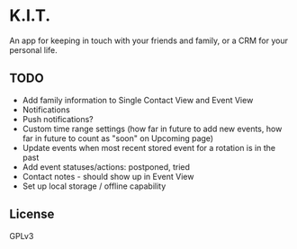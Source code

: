 # K.I.T.

An app for keeping in touch with your friends and family, or a CRM for your personal life.

## TODO

- Add family information to Single Contact View and Event View
- Notifications
- Push notifications?
- Custom time range settings (how far in future to add new events, how far in future to count as "soon" on Upcoming page)
- Update events when most recent stored event for a rotation is in the past
- Add event statuses/actions: postponed, tried
- Contact notes - should show up in Event View
- Set up local storage / offline capability

## License

GPLv3
